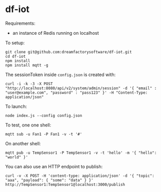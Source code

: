 # df-iot

Requirements:

* an instance of Redis running on localhost

To setup:

```
git clone git@github.com:dreamfactorysoftware/df-iot.git
cd df-iot
npm install
npm install mqtt -g
```

The sessionToken inside `config.json` is created with:

```
curl -i -k -3 -X POST "http://localhost:8080/api/v2/system/admin/session" -d '{ "email" : "user@example.com", "password" : "pass123" }' -H "Content-Type: application/json"
```

To launch:

```
node index.js --config config.json
```

To test, one one shell:

```
mqtt sub -u Fan1 -P Fan1 -v -t '#'
```

On another shell:

```
mqtt pub -u TempSensor1 -P TempSensor1 -v -t 'hello' -m '{ "hello": "world" }'
```

You can also use an HTTP endpoint to publish:

```
curl -v -X POST -H 'content-type: application/json' -d '{ "topic": "aaa", "payload": { "some": "data" } }'  http://TempSensor1:TempSensor1@localhost:3000/publish
```
